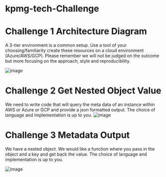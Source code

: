 # kpmg-tech-Challenge

# Challenge 1 Architecture Diagram 

A 3-tier environment is a common setup. Use a tool of your choosing/familiarity create these
resources on a cloud environment (Azure/AWS/GCP). Please remember we will not be judged
on the outcome but more focusing on the approach, style and reproducibility. 

![image](https://github.com/samuelmamootil/kpmg-tech-challenge/blob/feature/powershell/Architecture%20Diag.png)

# Challenge 2 Get Nested Object Value 

We need to write code that will query the meta data of an instance within AWS or Azure or GCP
and provide a json formatted output.
The choice of language and implementation is up to you.
![image](https://github.com/samuelmamootil/kpmg-tech-challenge/blob/feature/powershell/scripts/MetadataOutput.png)



# Challenge 3 Metadata Output 

We have a nested object. We would like a function where you pass in the object and a key and
get back the value.
The choice of language and implementation is up to you.

![image](https://github.com/samuelmamootil/kpmg-tech-challenge/blob/feature/powershell/scripts/NestedObjectOutput.png)



